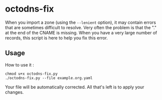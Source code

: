 # octodns-fix

When you import a zone (using the `--lenient` option), it may contain errors that are sometimes difficult to resolve.
Very often the problem is that the "." at the end of the CNAME is missing. When you have a very large number of records, this script is here to help you fix this error.

## Usage

How to use it :

```
chmod u+x octodns-fix.py
./octodns-fix.py --file example.org.yaml
```

Your file will be automatically corrected. All that's left is to apply your changes.
